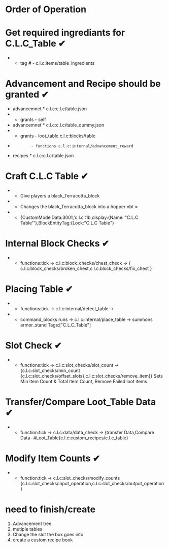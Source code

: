 

#          Order of Operation


# Get required ingrediants for C.L.C_Table ✔
-   * tag #   - c.l.c:items/table_ingredients
# Advancement and Recipe should be granted ✔
- advancemnet   * c.l.c:c.l.c/table.json
-    * grants - self
- advancemnet   * c.l.c:c.l.c/table_dummy.json
-    * grants - loot_table c.l.c:blocks/table
-             - functions c.l.c:internal/advancement_reward        
- recipes       * c.l.c:c.l.c/table.json
# Craft C.L.C Table ✔
-   *   Give players a black_Terracotta_block 
-   *   Changes the black_Terracotta_block into a hopper nbt =
-   *   {CustomModelData:3001,'c.l.c':1b,display:{Name:'\"C.L.C Table\"'},BlockEntityTag:{Lock:\"C.L.C Table\"}
# Internal Block Checks ✔
-   *   functions:tick -> c.l.c:block_checks/chest_check -> { c.l.c:block_checks/broken_chest,c.l.c:block_checks/fix_chest }
# Placing Table ✔
-   *   functions:tick -> c.l.c:internal/detect_table ->
-   *   command_blocks runs -> c.l.c:internal/place_table -> summons armor_stand Tags:["C.L.C_Table"]
# Slot Check ✔
-   *   functions:tick -> c.l.c:slot_checks/slot_count -> 
        {c.l.c:slot_checks/min_count {c.l.c:slot_checks/offset_slots},c.l.c:slot_checks/remove_item}}
        Sets Min Item Count & Total Item Count, Remove Failed loot items
# Transfer/Compare Loot_Table Data ✔
-   *   function:tick -> c.l.c:data/data_check -> 
        {transfer Data,Compare Data- #Loot_Table{c.l.c:custom_recipes/c.l.c_table}
# Modify Item Counts ✔      
-   *   function:tick -> c.l.c:slot_checks/modify_counts {c.l.c:slot_checks/input_operation,c.l.c:slot_checks/output_operation} 
       
                

# need to finish/create
1.  Advancement tree
2.  mutiple tables 
3.  Change the slot the box goes into
4.  create a custom recipe book 